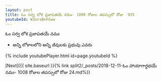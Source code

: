 ```yaml
---
layout: post
title: ఓం సర్వ లోక ప్రజాపతయే నమః- 1008 రోజుల తపస్సులో రోజు  935
youtubeId: W3orxBnFGww
---
```

 
 
 ఓం సర్వ లోక ప్రజాపతయే నమః  
 
 -  అన్ని లోకాలలోని అన్ని జీవులకు ప్రభువు ఎవరు 
 
  
 
  
 
 
 
 
 
 


{% include youtubePlayer.html id=page.youtubeId %}
 
[Next]({{ site.baseurl }}{% link  split2/_posts/2018-12-11-ఓం హాయాగార్ధభయే నమః- 1008 రోజుల తపస్సులో రోజు 24.md%})
 
